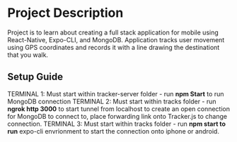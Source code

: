 # Project Description
Project is to learn about creating a full stack application for mobile using React-Native, Expo-CLI, and MongoDB. Application tracks user movement using GPS coordinates and records it with a line drawing the destinationt that you walk.

## Setup Guide
TERMINAL 1: Must start within tracker-server folder - run **npm Start** to run MongoDB connection
TERMINAL 2: Must start within tracks folder - run **ngrok http 3000** to start tunnel from localhost to create an open connection for MongoDB to connect to, place forwarding link onto Tracker.js to change connection.
TERMINAL 3: Must start within tracks folder - run **npm start to run** expo-cli envrionment to start the connection onto iphone or android.
